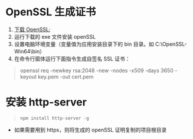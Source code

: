 # OpenSSL 生成证书

1. [下载 OpenSSL](https://oomake.com/download/openssl);
2. 运行下载的 exe 文件安装 openSSL
3. 设置电脑环境变量（变量值为应用安装目录下的 bin 目录。如 C:\OpenSSL-Win64\bin）
4. 在命令行窗体运行下面指令生成自签名 SSL 证书：

> openssl req -newkey rsa:2048 -new -nodes -x509 -days 3650 -keyout key.pem -out cert.pem

# 安装 http-server

> `npm install http-server -g`

- 如果需要用到 https，则将生成的 openSSL 证明复制的项目根目录
